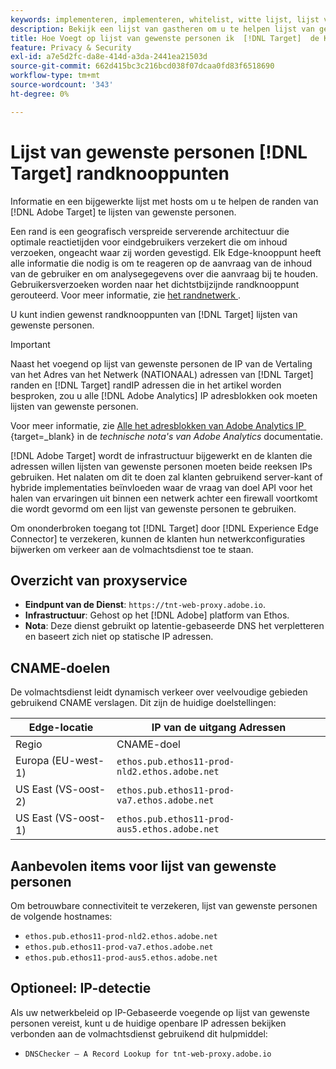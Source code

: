 ```yaml
---
keywords: implementeren, implementeren, whitelist, witte lijst, lijst van gewenste personen, lijst van gewenste personen, edge, edges, $9
description: Bekijk een lijst van gastheren om u te helpen lijst van gewenste personen  [!DNL Adobe Target]  randen (geografisch verdeelde het dienen knopen die optimale reactietijden eind - gebruikers verzekeren).
title: Hoe Voegt op lijst van gewenste personen ik  [!DNL Target]  de Knooppunten van Edge?
feature: Privacy & Security
exl-id: a7e5d2fc-da8e-414d-a3da-2441ea21503d
source-git-commit: 662d415bc3c216bcd038f07dcaa0fd83f6518690
workflow-type: tm+mt
source-wordcount: '343'
ht-degree: 0%

---
```


# Lijst van gewenste personen [!DNL Target] randknooppunten

Informatie en een bijgewerkte lijst met hosts om u te helpen de randen van [!DNL Adobe Target] te lijsten van gewenste personen.

Een rand is een geografisch verspreide serverende architectuur die optimale reactietijden voor eindgebruikers verzekert die om inhoud verzoeken, ongeacht waar zij worden gevestigd. Elk Edge-knooppunt heeft alle informatie die nodig is om te reageren op de aanvraag van de inhoud van de gebruiker en om analysegegevens over die aanvraag bij te houden. Gebruikersverzoeken worden naar het dichtstbijzijnde randknooppunt gerouteerd. Voor meer informatie, zie [&#x200B; het randnetwerk &#x200B;](https://experienceleague.adobe.com/docs/target/using/introduction/how-target-works.html?lang=nl-NL#concept_0AE2ED8E9DE64288A8B30FCBF1040934).

U kunt indien gewenst randknooppunten van [!DNL Target] lijsten van gewenste personen.

>[!IMPORTANT]
>
>Naast het voegend op lijst van gewenste personen de IP van de Vertaling van het Adres van het Netwerk (NATIONAAL) adressen van [!DNL Target] randen en [!DNL Target] randIP adressen die in het artikel worden besproken, zou u alle [!DNL Adobe Analytics] IP adresblokken ook moeten lijsten van gewenste personen.
>
>Voor meer informatie, zie [&#x200B; Alle het adresblokken van Adobe Analytics IP &#x200B;](https://experienceleague.adobe.com/docs/analytics/technotes/ip-addresses.html?lang=nl-NL#all-adobe-analytics-ip-address-blocks){target=_blank} in de *technische nota&#39;s van Adobe Analytics* documentatie.
>
>[!DNL Adobe Target] wordt de infrastructuur bijgewerkt en de klanten die adressen willen lijsten van gewenste personen moeten beide reeksen IPs gebruiken. Het nalaten om dit te doen zal klanten gebruikend server-kant of hybride implementaties beïnvloeden waar de vraag van doel API voor het halen van ervaringen uit binnen een netwerk achter een firewall voortkomt die wordt gevormd om een lijst van gewenste personen te gebruiken.

Om ononderbroken toegang tot [!DNL Target] door [!DNL Experience Edge Connector] te verzekeren, kunnen de klanten hun netwerkconfiguraties bijwerken om verkeer aan de volmachtsdienst toe te staan.

## Overzicht van proxyservice

* **Eindpunt van de Dienst**: `https://tnt-web-proxy.adobe.io`.
* **Infrastructuur**: Gehost op het [!DNL Adobe] platform van Ethos.
* **Nota**: Deze dienst gebruikt op latentie-gebaseerde DNS het verpletteren en baseert zich niet op statische IP adressen.

## CNAME-doelen

De volmachtsdienst leidt dynamisch verkeer over veelvoudige gebieden gebruikend CNAME verslagen. Dit zijn de huidige doelstellingen:

| Edge-locatie | IP van de uitgang Adressen |
| --- | --- |
| Regio | CNAME-doel |
| Europa (EU-west-1) | `ethos.pub.ethos11-prod-nld2.ethos.adobe.net` |
| US East (VS-oost-2) | `ethos.pub.ethos11-prod-va7.ethos.adobe.net` |
| US East (VS-oost-1) | `ethos.pub.ethos11-prod-aus5.ethos.adobe.net` |

## Aanbevolen items voor lijst van gewenste personen

Om betrouwbare connectiviteit te verzekeren, lijst van gewenste personen de volgende hostnames:

* `ethos.pub.ethos11-prod-nld2.ethos.adobe.net`
* `ethos.pub.ethos11-prod-va7.ethos.adobe.net`
* `ethos.pub.ethos11-prod-aus5.ethos.adobe.net`

## Optioneel: IP-detectie

Als uw netwerkbeleid op IP-Gebaseerde voegende op lijst van gewenste personen vereist, kunt u de huidige openbare IP adressen bekijken verbonden aan de volmachtsdienst gebruikend dit hulpmiddel:

* `DNSChecker – A Record Lookup for tnt-web-proxy.adobe.io`